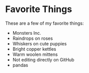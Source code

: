 # Favorite Things

These are a few of my favorite things:

- Monsters Inc.
- Raindrops on roses
- Whiskers on cute puppies
- Bright copper kettles
- Warm woolen mittens
- Not editing directly on GitHub
- pandas
